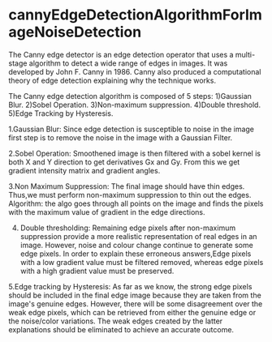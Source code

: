 # cannyEdgeDetectionAlgorithmForImageNoiseDetection
The Canny edge detector is an edge detection operator that uses a multi-stage algorithm to detect a wide range of edges in images. It was developed by John F. Canny in 1986. Canny also produced a computational theory of edge detection explaining why the technique works.

The Canny edge detection algorithm is composed of 5 steps:
1)Gaussian Blur.
2)Sobel Operation.
3)Non-maximum suppression.
4)Double threshold.
5)Edge Tracking by Hysteresis.

1.Gaussian Blur: Since edge detection is susceptible to noise in the image first step is to remove the noise in the image with a Gaussian Filter.

2.Sobel Operation: Smoothened image is then filtered with a sobel kernel is both X and Y direction to get derivatives Gx and Gy. From this we get gradient intensity matrix and gradient angles.

3.Non Maximum Suppression: The final image should have thin edges. Thus,we must perform non-maximum suppression to thin out the edges.
Algorithm: the algo goes through all points on the image and finds the pixels with the maximum value of gradient in the edge directions.

4. Double thresholding: Remaining edge pixels after non-maximum suppression provide a more realistic representation of real edges in an image. However, noise and colour change continue to generate some edge pixels. In order to explain these erroneous answers,Edge pixels with a low gradient value must be filtered removed, whereas edge pixels with a high gradient value must be preserved.

5.Edge tracking by Hysteresis: As far as we know, the strong edge pixels should be included in the final edge image because they are taken from the image's genuine edges. However, there will be some disagreement over the weak edge pixels, which can be retrieved from either the genuine edge or the noise/color variations. The weak edges created by the latter explanations should be eliminated to achieve an accurate outcome.




   









      
